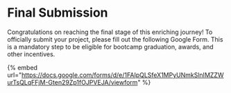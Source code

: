 # Final Submission

Congratulations on reaching the final stage of this enriching journey! To officially submit your project, please fill out the following Google Form. This is a mandatory step to be eligible for bootcamp graduation, awards, and other incentives.



{% embed url="https://docs.google.com/forms/d/e/1FAIpQLSfeX1MPyUNmkSlnIMZZWurTsQLqFFjM-Gten29Zp1fOJPVEJA/viewform" %}
